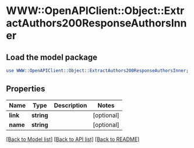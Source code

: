 # WWW::OpenAPIClient::Object::ExtractAuthors200ResponseAuthorsInner

## Load the model package
```perl
use WWW::OpenAPIClient::Object::ExtractAuthors200ResponseAuthorsInner;
```

## Properties
Name | Type | Description | Notes
------------ | ------------- | ------------- | -------------
**link** | **string** |  | [optional] 
**name** | **string** |  | [optional] 

[[Back to Model list]](../README.md#documentation-for-models) [[Back to API list]](../README.md#documentation-for-api-endpoints) [[Back to README]](../README.md)


